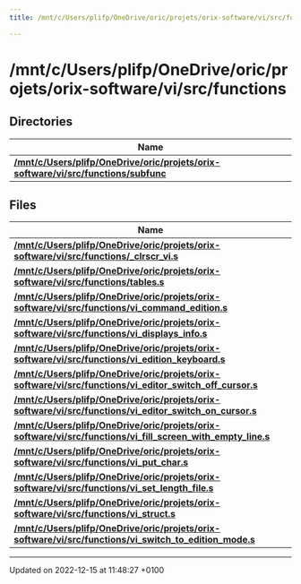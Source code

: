 ```yaml
---
title: /mnt/c/Users/plifp/OneDrive/oric/projets/orix-software/vi/src/functions

---
```


# /mnt/c/Users/plifp/OneDrive/oric/projets/orix-software/vi/src/functions



## Directories

| Name           |
| -------------- |
| **[/mnt/c/Users/plifp/OneDrive/oric/projets/orix-software/vi/src/functions/subfunc](Files/dir_8a0a2fbb0e248d2b08adec17bb698d4e.md#dir-/mnt/c/users/plifp/onedrive/oric/projets/orix-software/vi/src/functions/subfunc)**  |

## Files

| Name           |
| -------------- |
| **[/mnt/c/Users/plifp/OneDrive/oric/projets/orix-software/vi/src/functions/_clrscr_vi.s](Files/__clrscr__vi_8s.md#file--clrscr-vi.s)**  |
| **[/mnt/c/Users/plifp/OneDrive/oric/projets/orix-software/vi/src/functions/tables.s](Files/tables_8s.md#file-tables.s)**  |
| **[/mnt/c/Users/plifp/OneDrive/oric/projets/orix-software/vi/src/functions/vi_command_edition.s](Files/vi__command__edition_8s.md#file-vi-command-edition.s)**  |
| **[/mnt/c/Users/plifp/OneDrive/oric/projets/orix-software/vi/src/functions/vi_displays_info.s](Files/vi__displays__info_8s.md#file-vi-displays-info.s)**  |
| **[/mnt/c/Users/plifp/OneDrive/oric/projets/orix-software/vi/src/functions/vi_edition_keyboard.s](Files/vi__edition__keyboard_8s.md#file-vi-edition-keyboard.s)**  |
| **[/mnt/c/Users/plifp/OneDrive/oric/projets/orix-software/vi/src/functions/vi_editor_switch_off_cursor.s](Files/vi__editor__switch__off__cursor_8s.md#file-vi-editor-switch-off-cursor.s)**  |
| **[/mnt/c/Users/plifp/OneDrive/oric/projets/orix-software/vi/src/functions/vi_editor_switch_on_cursor.s](Files/vi__editor__switch__on__cursor_8s.md#file-vi-editor-switch-on-cursor.s)**  |
| **[/mnt/c/Users/plifp/OneDrive/oric/projets/orix-software/vi/src/functions/vi_fill_screen_with_empty_line.s](Files/vi__fill__screen__with__empty__line_8s.md#file-vi-fill-screen-with-empty-line.s)**  |
| **[/mnt/c/Users/plifp/OneDrive/oric/projets/orix-software/vi/src/functions/vi_put_char.s](Files/vi__put__char_8s.md#file-vi-put-char.s)**  |
| **[/mnt/c/Users/plifp/OneDrive/oric/projets/orix-software/vi/src/functions/vi_set_length_file.s](Files/vi__set__length__file_8s.md#file-vi-set-length-file.s)**  |
| **[/mnt/c/Users/plifp/OneDrive/oric/projets/orix-software/vi/src/functions/vi_struct.s](Files/vi__struct_8s.md#file-vi-struct.s)**  |
| **[/mnt/c/Users/plifp/OneDrive/oric/projets/orix-software/vi/src/functions/vi_switch_to_edition_mode.s](Files/vi__switch__to__edition__mode_8s.md#file-vi-switch-to-edition-mode.s)**  |






-------------------------------

Updated on 2022-12-15 at 11:48:27 +0100
